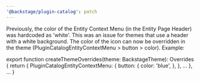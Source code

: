 ```yaml
---
'@backstage/plugin-catalog': patch
---
```


Previously, the color of the Entity Context Menu (in the Entity Page Header) was hardcoded as 'white'. This was an issue for themes that use a header with a white background. The color of the icon can now be overridden in the theme (PluginCatalogEntityContextMenu > button > color). Example:

export function createThemeOverrides(theme: BackstageTheme): Overrides {
return {
PluginCatalogEntityContextMenu: {
button: {
color: 'blue',
},
},
...
},
...
}
